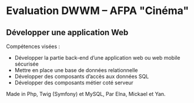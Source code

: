 # Evaluation DWWM – AFPA "Cinéma"

## Développer une application Web

Compétences visées :
- Développer la partie back-end d’une application web ou web mobile sécurisée
- Mettre en place une base de données relationnelle
- Développer des composants d’accès aux données SQL
- Développer des composants métier coté serveur

Made in Php, Twig (Symfony) et MySQL,
Par Elna, Mickael et Yan.  